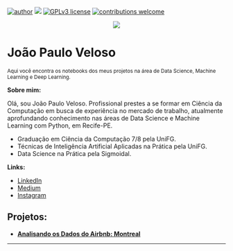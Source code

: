 [![author](https://img.shields.io/badge/author-joaopauloev-red.svg)](https://bit.ly/2VBPzGK) [![](https://img.shields.io/badge/python-3.7+-blue.svg)](https://www.python.org/downloads/release/python-365/) [![GPLv3 license](https://img.shields.io/badge/License-GPLv3-blue.svg)](http://perso.crans.org/besson/LICENSE.html) [![contributions welcome](https://img.shields.io/badge/contributions-welcome-brightgreen.svg?style=flat)](https://github.com/joaopauloev/Data-Science/issues)

<p align="center">
  <img src="https://i.imgur.com/bTCn98A.jpg" >
</p>

# João Paulo Veloso
<sub>Aqui você encontra os notebooks dos meus projetos na área de Data Science, Machine Learning e Deep Learning.</sub>

**Sobre mim:**
  
  Olá, sou João Paulo Veloso. Profissional prestes a se formar em Ciência da Computação em busca de experiência no mercado de trabalho, atualmente aprofundando conhecimento nas áreas de Data Science e Machine Learning com Python, em Recife-PE.

* Graduação em Ciência da Computação 7/8 pela UniFG.
* Técnicas de Inteligência Artificial Aplicadas na Prática pela UniFG.
* Data Science na Prática pela Sigmoidal.


**Links:**
* [LinkedIn](https://bit.ly/2VBPzGK)
* [Medium](https://medium.com/@joaopauloev)
* [Instagram](https://www.instagram.com/jpdatascience/)


## Projetos:

* **[Analisando os Dados do Airbnb: Montreal](https://github.com/joaopauloev/Data-Science/blob/master/Analisando_os_Dados_do_Airbnb_de_Montreal.ipynb)** 


---
